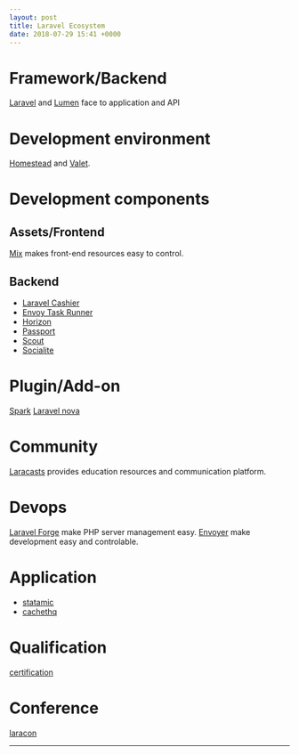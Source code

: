 ```yaml
---
layout: post
title: Laravel Ecosystem
date: 2018-07-29 15:41 +0000
---
```


# Framework/Backend
[Laravel](https://laravel.com/) and [Lumen](https://lumen.laravel.com/) face to application and API

# Development environment
[Homestead](https://laravel.com/docs/5.6/homestead) and [Valet](https://laravel.com/docs/5.6/valet).

# Development components
## Assets/Frontend
[Mix](https://laravel.com/docs/5.6/mix) makes front-end resources easy to control.

## Backend
* [Laravel Cashier](https://laravel.com/docs/5.6/billing)
* [Envoy Task Runner](https://laravel.com/docs/5.6/envoy)
* [Horizon](https://laravel.com/docs/5.6/horizon)
* [Passport](https://laravel.com/docs/5.6/passport)
* [Scout](https://laravel.com/docs/5.6/scout)
* [Socialite](https://laravel.com/docs/5.6/socialite)

# Plugin/Add-on
[Spark](https://spark.laravel.com)
[Laravel nova](https://nova.laravel.com/)

# Community
[Laracasts](https://laracasts.com/) provides education resources and communication platform.


# Devops
[Laravel Forge](https://forge.laravel.com) make PHP server management easy.
[Envoyer](https://envoyer.io/) make development easy and controlable.


# Application
* [statamic](https://statamic.com/)
* [cachethq](https://cachethq.io/)


# Qualification
[certification](https://laravel.com/certification/)

# Conference
[laracon](http://laracon.us/)

---

